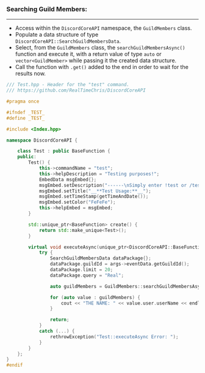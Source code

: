 ### **Searching Guild Members:**
---
- Access within the `DiscordCoreAPI` namespace, the `GuildMembers` class.
- Populate a data structure of type `DiscordCoreAPI::SearchGuildMembersData`.
- Select, from the `GuildMembers` class, the `searchGuildMembersAsync()` function and execute it, with a return value of type `auto` or `vector<GuildMember>` while passing it the created data structure.
- Call the function with `.get()` added to the end in order to wait for the results now.

```cpp
/// Test.hpp - Header for the "test" command.
/// https://github.com/RealTimeChris/DiscordCoreAPI

#pragma once

#ifndef _TEST_
#define _TEST_

#include <Index.hpp>

namespace DiscordCoreAPI {

	class Test : public BaseFunction {
	public:
		Test() {
			this->commandName = "test";
			this->helpDescription = "Testing purposes!";
			EmbedData msgEmbed{};
			msgEmbed.setDescription("------\nSimply enter !test or /test!\n------");
			msgEmbed.setTitle("__**Test Usage:**__");
			msgEmbed.setTimeStamp(getTimeAndDate());
			msgEmbed.setColor("FeFeFe");
			this->helpEmbed = msgEmbed;
		}

		std::unique_ptr<BaseFunction> create() {
			return std::make_unique<Test>();
		}

		virtual void executeAsync(unique_ptr<DiscordCoreAPI::BaseFunctionArguments> args) {
			try {
				SearchGuildMembersData dataPackage{};
				dataPackage.guildId = args->eventData.getGuildId();
				dataPackage.limit = 20;
				dataPackage.query = "Real";

				auto guildMembers = GuildMembers::searchGuildMembersAsync(dataPackage).get();

				for (auto value : guildMembers) {
					cout << "THE NAME: " << value.user.userName << endl;
				}

				return;
			}
			catch (...) {
				rethrowException("Test::executeAsync Error: ");
			}
		}
	};
}
#endif
```
